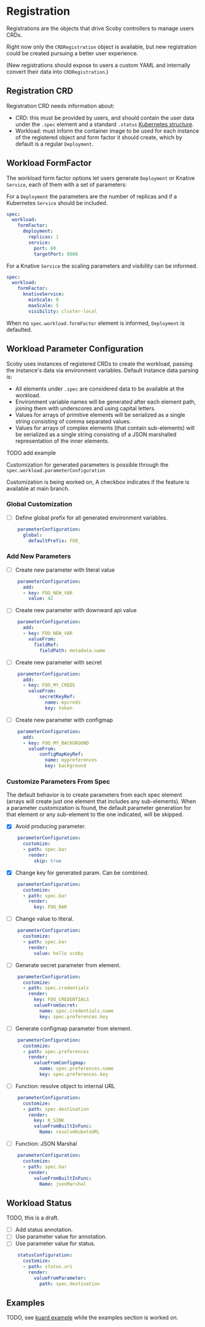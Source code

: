 # Registration

Registrations are the objects that drive Scoby controllers to manage users CRDs.

Right now only the `CRDRegistration` object is available, but new registration could be created pursuing a better user experience.

(New registrations should expose to users a custom YAML and internally convert their data into `CRDRegistration`.)

## Registration CRD

Registration CRD needs information about:

- CRD: this must be provided by users, and should contain the user data under the `.spec` element and a standard `.status` [Kubernetes structure](https://github.com/kubernetes/community/blob/master/contributors/devel/sig-architecture/api-conventions.md#spec-and-status).
- Workload: must inform the container image to be used for each instance of the registered object and form factor it should create, which by default is a regular `Deployment`.

## Workload FormFactor

The workload form factor options let users generate `Deployment` or Knative `Service`, each of them with a set of parameters:

For a `Deployment` the parameters are the number of replicas and if a Kubernetes `Service` should be included.

```yaml
spec:
  workload:
    formFactor:
      deployment:
        replicas: 1
        service:
          port: 80
          targetPort: 8080
```

For a Knative `Service` the scaling parameters and visibility can be informed.

```yaml
spec:
  workload:
    formFactor:
      knativeService:
        minScale: 0
        maxScale: 5
        visibility: cluster-local
```

When no `spec.workload.formFactor` element is informed, `Deployment` is defaulted.

## Workload Parameter Configuration

Scoby uses instances of registered CRDs to create the workload, passing the instance's data via environment variables. Default instance data parsing is:

- All elements under `.spec` are considered data to be available at the workload.
- Environment variable names will be generated after each element path, joining them with underscores and using capital letters.
- Values for arrays of primitive elements will be serialized as a single string consisting of comma separated values.
- Values for arrays of complex elements (that contain sub-elements) will be serialized as a single string consisting of a JSON marshalled representation of the inner elements.

TODO add example

Customization for generated parameters is possible through the `spec.workload.parameterConfiguration`

Customization is being worked on, A checkbox indicates if the feature is available at main branch.

### Global Customization

- [ ] Define global prefix for all generated environment variables.

```yaml
    parameterConfiguration:
      global:
        defaultPrefix: FOO_
```

### Add New Parameters

- [ ] Create new parameter with literal value

```yaml
    parameterConfiguration:
      add:
      - key: FOO_NEW_VAR
        value: 42
```

- [ ] Create new parameter with downward api value

```yaml
    parameterConfiguration:
      add:
      - key: FOO_NEW_VAR
        valueFrom:
          fieldRef:
            fieldPath: metadata.name
```

- [ ] Create new parameter with secret

```yaml
    parameterConfiguration:
      add:
      - key: FOO_MY_CREDS
        valueFrom:
            secretKeyRef:
              name: mycreds
              key: token
```

- [ ] Create new parameter with configmap

```yaml
    parameterConfiguration:
      add:
      - key: FOO_MY_BACKGROUND
        valueFrom:
            configMapKeyRef:
              name: mypreferences
              key: background
```

### Customize Parameters From Spec

The default behavior is to create parameters from each spec element (arrays will create just one element that includes any sub-elements). When a parameter customization is found, the default parameter generation for that element or any sub-element to the one indicated, will be skipped.

- [x] Avoid producing parameter.

```yaml
    parameterConfiguration:
      customize:
      - path: spec.bar
        render:
          skip: true
```

- [x] Change key for generated param. Can be combined.

```yaml
    parameterConfiguration:
      customize:
      - path: spec.bar
        render:
          key: FOO_BAR
```

- [ ] Change value to literal.

```yaml
    parameterConfiguration:
      customize:
      - path: spec.bar
        render:
          value: hello scoby
```

- [ ] Generate secret parameter from element.

```yaml
    parameterConfiguration:
      customize:
      - path: spec.credentials
        render:
          key: FOO_CREDENTIALS
          valueFromSecret:
            name: spec.credentials.name
            key: spec.preferences.key
```

- [ ] Generate configmap parameter from element.

```yaml
    parameterConfiguration:
      customize:
      - path: spec.preferences
        render:
          valueFromConfigmap:
            name: spec.preferences.name
            key: spec.preferences.key
```

- [ ] Function: resolve object to internal URL

```yaml
    parameterConfiguration:
      customize:
      - path: spec.destination
        render:
          key: K_SINK
          valueFromBuiltInFunc:
            Name: resolveKubetoURL
```

- [ ] Function: JSON Marshal

```yaml
    parameterConfiguration:
      customize:
      - path: spec.bar
        render:
          valueFromBuiltInFunc:
            Name: jsonMarshal
```

## Workload Status

TODO, this is a draft.

- [ ] Add status annotation.
- [ ] Use parameter value for annotation.
- [ ] Use parameter value for status.

```yaml
    statusConfiguration:
      customize:
      - path: status.uri
        render:
          valueFromParameter:
            path: spec.destination
```

## Examples

TODO, see [kuard example](https://github.com/triggermesh/scoby/tree/main/docs/samples/01.kuard) while the examples section is worked on.
